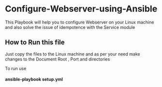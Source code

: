 # Configure-Webserver-using-Ansible
This Playbook will help you to configure Webserver on your Linux machine and also solve the issue of idempotence with the Service module
<h2> How to Run this file </h2>
<p> Just copy the files to the Linux machine and as per your need make changes to the Document Root , Port and directories </p>
<p> To run use </p> <h4> ansible-playbook setup.yml </h4>
